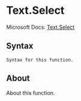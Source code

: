 ---
---

# Text.Select

Microsoft Docs: [Text.Select](https://docs.microsoft.com/en-us/powerquery-m/text-select)

## Syntax

```powerquery-m
Syntax for this function.
```

## About

About this function.

